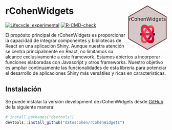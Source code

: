 
<!-- README.md is generated from README.Rmd. Please edit that file -->

# rCohenWidgets <img src="man/figures/logo.png" align="right" alt="" width="120" />

<!-- badges: start -->

[![Lifecycle:
experimental](https://img.shields.io/badge/lifecycle-experimental-orange.svg)](https://lifecycle.r-lib.org/articles/stages.html#experimental)
[![R-CMD-check](https://github.com/datoscohen/rCohenWidgets/actions/workflows/R-CMD-check.yaml/badge.svg)](https://github.com/datoscohen/rCohenWidgets/actions/workflows/R-CMD-check.yaml)
<!-- badges: end -->

El propósito principal de rCohenWidgets es proporcionar la capacidad de
integrar componentes y bibliotecas de React en una aplicación Shiny.
Aunque nuestra atención se centra principalmente en React, no limitamos
su alcance exclusivamente a este framework. Estamos abiertos a
incorporar funciones elaboradas con Javascript y otros frameworks.
Nuestro objetivo es ampliar continuamente las funcionalidades de esta
librería para potenciar el desarrollo de aplicaciones Shiny más
versátiles y ricas en características.

## Instalación

Se puede instalar la versión development de rCohenWidgets desde
[GitHub](https://github.com/) de la siguiente manera:

``` r
# install.packages("devtools")
devtools::install_github("datoscohen/rCohenWidgets")
```
